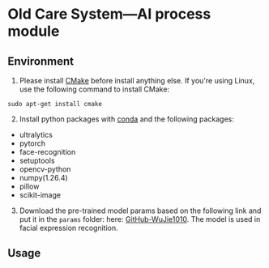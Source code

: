 # Old Care System—AI process module

## Environment

1. Please install [CMake](https://cmake.org/) before install anything else. If you're using Linux,
   use the following command to install CMake:

```shell
sudo apt-get install cmake
```

2. Install python packages with [conda](https://docs.anaconda.com/miniconda/) and the following packages:

- ultralytics
- pytorch
- face-recognition
- setuptools
- opencv-python
- numpy(1.26.4)
- pillow
- scikit-image

3. Download the pre-trained model params based on the following link and put it in the `params` folder:
   here: [GitHub-WuJie1010](https://github.com/WuJie1010/Facial-Expression-Recognition.Pytorch).
   The model is used in facial expression recognition.

## Usage

